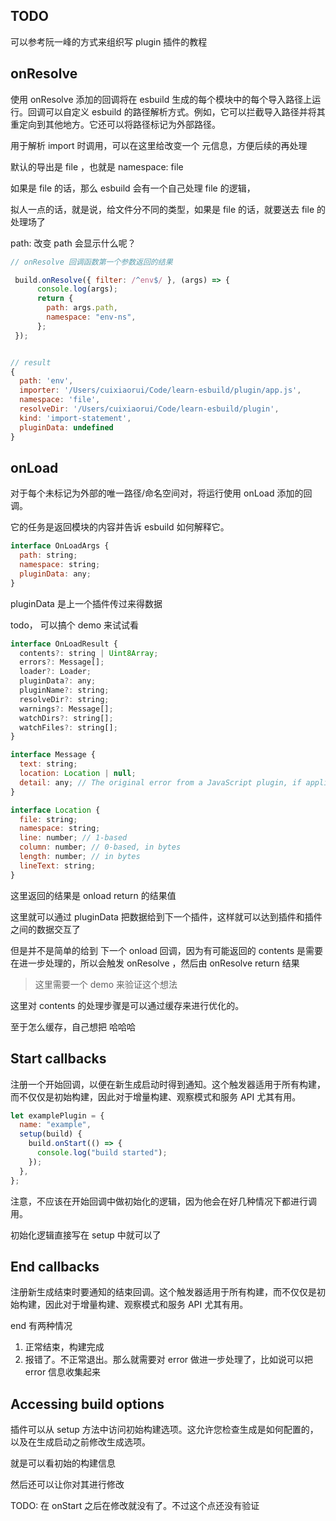 ## TODO

可以参考阮一峰的方式来组织写 plugin 插件的教程

## onResolve

使用 onResolve 添加的回调将在 esbuild 生成的每个模块中的每个导入路径上运行。回调可以自定义 esbuild 的路径解析方式。例如，它可以拦截导入路径并将其重定向到其他地方。它还可以将路径标记为外部路径。

用于解析 import 时调用，可以在这里给改变一个 元信息，方便后续的再处理

默认的导出是 file ，也就是 namespace: file

如果是 file 的话，那么 esbuild 会有一个自己处理 file 的逻辑，

拟人一点的话，就是说，给文件分不同的类型，如果是 file 的话，就要送去 file 的处理场了

path: 改变 path 会显示什么呢？

```js
// onResolve 回调函数第一个参数返回的结果

 build.onResolve({ filter: /^env$/ }, (args) => {
      console.log(args);
      return {
        path: args.path,
        namespace: "env-ns",
      };
 });


// result
{
  path: 'env',
  importer: '/Users/cuixiaorui/Code/learn-esbuild/plugin/app.js',
  namespace: 'file',
  resolveDir: '/Users/cuixiaorui/Code/learn-esbuild/plugin',
  kind: 'import-statement',
  pluginData: undefined
}
```

## onLoad

对于每个未标记为外部的唯一路径/命名空间对，将运行使用 onLoad 添加的回调。

它的任务是返回模块的内容并告诉 esbuild 如何解释它。

```js
interface OnLoadArgs {
  path: string;
  namespace: string;
  pluginData: any;
}
```

pluginData 是上一个插件传过来得数据

todo， 可以搞个 demo 来试试看

```js
interface OnLoadResult {
  contents?: string | Uint8Array;
  errors?: Message[];
  loader?: Loader;
  pluginData?: any;
  pluginName?: string;
  resolveDir?: string;
  warnings?: Message[];
  watchDirs?: string[];
  watchFiles?: string[];
}

interface Message {
  text: string;
  location: Location | null;
  detail: any; // The original error from a JavaScript plugin, if applicable
}

interface Location {
  file: string;
  namespace: string;
  line: number; // 1-based
  column: number; // 0-based, in bytes
  length: number; // in bytes
  lineText: string;
}
```

这里返回的结果是 onload return 的结果值

这里就可以通过 pluginData 把数据给到下一个插件，这样就可以达到插件和插件之间的数据交互了

但是并不是简单的给到 下一个 onload 回调，因为有可能返回的 contents 是需要在进一步处理的，所以会触发 onResolve ，然后由 onResolve return 结果

> 这里需要一个 demo 来验证这个想法

这里对 contents 的处理步骤是可以通过缓存来进行优化的。

至于怎么缓存，自己想把 哈哈哈

## Start callbacks

注册一个开始回调，以便在新生成启动时得到通知。这个触发器适用于所有构建，而不仅仅是初始构建，因此对于增量构建、观察模式和服务 API 尤其有用。

```js
let examplePlugin = {
  name: "example",
  setup(build) {
    build.onStart(() => {
      console.log("build started");
    });
  },
};
```

注意，不应该在开始回调中做初始化的逻辑，因为他会在好几种情况下都进行调用。

初始化逻辑直接写在 setup 中就可以了

## End callbacks

注册新生成结束时要通知的结束回调。这个触发器适用于所有构建，而不仅仅是初始构建，因此对于增量构建、观察模式和服务 API 尤其有用。

end 有两种情况

1. 正常结束，构建完成
2. 报错了。不正常退出。那么就需要对 error 做进一步处理了，比如说可以把 error 信息收集起来

## Accessing build options

插件可以从 setup 方法中访问初始构建选项。这允许您检查生成是如何配置的，以及在生成启动之前修改生成选项。

就是可以看初始的构建信息

然后还可以让你对其进行修改

TODO: 在 onStart 之后在修改就没有了。不过这个点还没有验证
